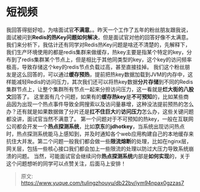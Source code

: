 # 短视频

我回答得挺好哈，为啥面试官**不满意**。。昨天一个工作了五年的粉丝朋友跟我说，面试被问到**Redis的热Key问题如何解决**，但是面试官对他的回答好像不太满意。
我们来分析下，我估计还有同学对Redis热Key问题是啥还不清楚的，先解释下，我们生产环境使用的都是redis集群来做缓存，热key主要是指某个特定的key，分布到了redis集群某个节点上，但是相比于其他同类型的key，这个key的访问频率极高，导致存储这个key的redis节点负载过高，甚至直接挂掉。
我们这个粉丝朋友是这么回答的，可以通过**缓存预热**，提前把热key数据加载到JVM的内存中，这样能减轻Redis的访问压力，其次我们还可以将热key数据**分片存储**到不同的Redis集群节点上，让整个集群所有节点一起来分担访问压力，这一看就是**烂大街的八股文**回答了。
这里面有几个问题，如果有的**缓存热key**是**不可预知**的，比如某些商品因为出现一个热点事件导致全网搜索以及访问量暴增，这种没法提前预热的怎么办？还有就是如果数据做了分片还是**扛不住巨大**的**访问压力**怎么办，这些关键问题都没讲，面试官当然不满意了。
第一个问题对于不可预知的热key，一般在互联网公司都会开发一个**热点探测系统**，比如**京东**的**jdhotkey**，当系统出现访问热点时，热点探测系统能马上感知到，并及时通知各个web应用构建自己的本地缓存来抗住大并发。第二个问题一般我们都会做一些**限流熔断**的处理，比如在nginx层，网关层，包括一些核心接口我们都会加上一些限流的处理以防过大压力导致系统崩溃的问题。
当然，可能面试官会继续问你**热点探测系统**内部是**如何实现**的，关于这个问题想听的同学可以点赞关注，后面马上安排！



> 原文: <https://www.yuque.com/tulingzhouyu/db22bv/iym94npax0gzzas7>